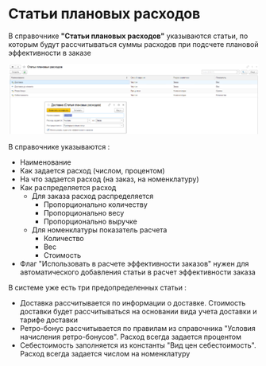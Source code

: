 # Статьи плановых расходов

В справочнике **"Статьи плановых расходов"** указываются статьи, по которым будут рассчитываться суммы расходов при подсчете плановой эффективности в заказе  

[![1]][1]  

В справочнике указываются :   
- Наименование   
- Как задается расход (числом, процентом)  
- На что задается расход (на заказ, на номенклатуру)  
- Как распределяется расход  
  - Для заказа расход распределяется  
    - Пропорционально количеству  
    - Пропорционально весу  
    - Пропорционально выручке  
  - Для номенклатуры показатель расчета  
    - Количество  
    - Вес  
    - Стоимость  
- Флаг "Использовать в расчете эффективности заказов" нужен для автоматического добавления статьи в расчет эффективности заказа  

В системе уже есть три предопределенных статьи :  
- Доставка рассчитывается по информации о доставке. Стоимость доставки будет рассчитываться на основании вида учета доставки и тарифе доставки  
- Ретро-бонус рассчитывается по правилам из справочника "Условия начисления ретро-бонусов". Расход всегда задается процентом    
- Себестоимость заполняется из константы "Вид цен себестоимость". Расход всегда задается числом на номенклатуру  

[1]: 1.png  